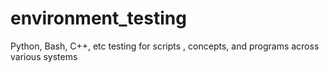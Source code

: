 # environment_testing
Python, Bash, C++, etc testing for scripts , concepts, and programs across various systems
